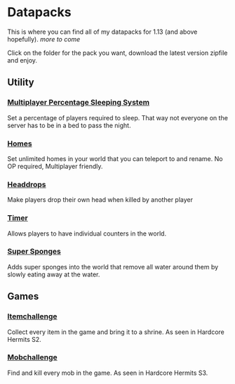 # Datapacks

This is where you can find all of my datapacks for 1.13 (and above hopefully). _more to come_

Click on the folder for the pack you want, download the latest version zipfile and enjoy.


## Utility

### [Multiplayer Percentage Sleeping System](https://github.com/Plagiatus/datapacks/tree/master/multiplayer_sleep)  
Set a percentage of players required to sleep. That way not everyone on the server has to be in a bed to pass the night.

### [Homes](https://github.com/Plagiatus/datapacks/tree/master/homes)  
Set unlimited homes in your world that you can teleport to and rename. No OP required, Multiplayer friendly.

### [Headdrops](https://github.com/Plagiatus/datapacks/tree/master/headdrops)
Make players drop their own head when killed by another player

### [Timer](https://github.com/Plagiatus/datapacks/tree/master/timer)
Allows players to have individual counters in the world.

### [Super Sponges](https://github.com/Plagiatus/datapacks/tree/master/super_sponge)
Adds super sponges into the world that remove all water around them by slowly eating away at the water.

## Games

### [Itemchallenge](https://github.com/Plagiatus/datapacks/tree/master/itemchallenge)  
Collect every item in the game and bring it to a shrine. As seen in Hardcore Hermits S2.

### [Mobchallenge](https://github.com/Plagiatus/datapacks/tree/master/mobchallenge)
Find and kill every mob in the game. As seen in Hardcore Hermits S3.
